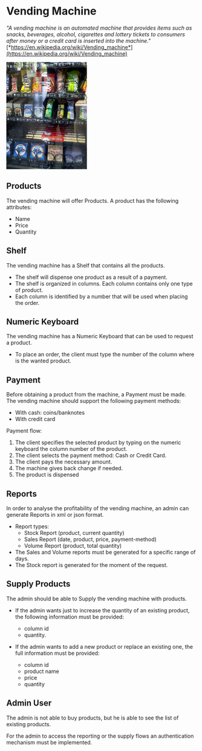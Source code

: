 # Vending Machine

*"A vending machine is an automated machine that provides items such as snacks, beverages, alcohol, cigarettes and lottery tickets to consumers after money or a credit card is inserted into the machine."* [*https://en.wikipedia.org/wiki/Vending_machine*](https://en.wikipedia.org/wiki/Vending_machine)

![Vending Machine](README.resources/vending-machine.png)

## Products

The vending machine will offer Products. A product has the following attributes:

- Name
- Price
- Quantity

## Shelf

The vending machine has a Shelf that contains all the products.

- The shelf will dispense one product as a result of a payment.
- The shelf is organized in columns. Each column contains only one type of product.
- Each column is identified by a number that will be used when placing the order.

## Numeric Keyboard

The vending machine has a Numeric Keyboard that can be used to request a product.

- To place an order, the client must type the number of the column where is the wanted product.

## Payment

Before obtaining a product from the machine, a Payment must be made. The vending machine should support the following payment methods:

- With cash: coins/banknotes
- With credit card

Payment flow:

1. The client specifies the selected product by typing on the numeric keyboard the column number of the product.
2. The client selects the payment method: Cash or Credit Card.
3. The client pays the necessary amount.
4. The machine gives back change if needed.
5. The product is dispensed

## Reports

In order to analyse the profitability of the vending machine, an admin can generate Reports in xml or json format.

- Report types:
  - Stock Report (product, current quantity)
  - Sales Report (date, product, price, payment-method)
  - Volume Report (product, total quantity)
- The Sales and Volume reports must be generated for a specific range of days.
- The Stock report is generated for the moment of the request.

## Supply Products

The admin should be able to Supply the vending machine with products.

- If the admin wants just to increase the quantity of an existing product, the following information must be provided:
  - column id 
  - quantity.

- If the admin wants to add a new product or replace an existing one, the full information must be provided:
  - column id
  - product name
  - price
  - quantity

## Admin User

The admin is not able to buy products, but he is able to see the list of existing products.

For the admin to access the reporting or the supply flows an authentication mechanism must be implemented.
